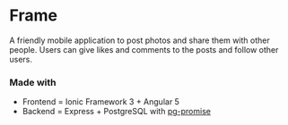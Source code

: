 # Frame
A friendly mobile application to post photos and share them with other people. Users can give likes and comments to the posts and follow other users. 

### Made with
* Frontend = Ionic Framework 3 + Angular 5
* Backend = Express + PostgreSQL with [pg-promise](https://github.com/vitaly-t/pg-promise)